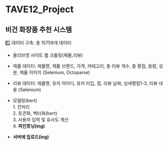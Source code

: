 # TAVE12_Project

## 비건 화장품 추천 시스템
1️⃣ 데이터 구축: 총 15759개 데이터 </br>
- 올리브영 사이트 웹 크롤링(제품,리뷰) </br>
- 제품 데이터: 제품명, 제품 브랜드, 가격, 카테고리, 총 리뷰 개수, 총 평점, 용량, 성분, 제품 이미지 (Selenium, Octoparse) </br>
- 리뷰 데이터: 제품명, 유저 아이디, 유저 타입, 점, 리뷰 날짜, 상세평점1-3, 리뷰 내용 (Selenium) </br>




- 모델링(bert) </br>
</tab> 1. 전처리 </br>
</tab> 2. 토큰화, 벡터화(bert) </br>
</tab> 3. 사용자 입력 및 유사도 계산 </br>
</tab> 4. **파인튜닝(ing)**
- **서버에 업로드(ing)**
   

